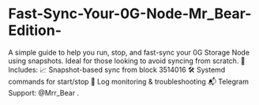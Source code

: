 # Fast-Sync-Your-0G-Node-Mr_Bear-Edition-
A simple guide to help you run, stop, and fast-sync your 0G Storage Node using snapshots. Ideal for those looking to avoid syncing from scratch.  🔧 Includes:  📈 Snapshot-based sync from block 3514016  🛠️ Systemd commands for start/stop  📁 Log monitoring &amp; troubleshooting  📬 Telegram Support: @Mrr_Bear .
